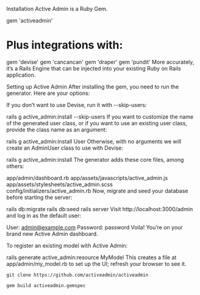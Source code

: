 Installation
Active Admin is a Ruby Gem.

gem 'activeadmin'

# Plus integrations with:
gem 'devise'
gem 'cancancan'
gem 'draper'
gem 'pundit'
More accurately, it’s a Rails Engine that can be injected into your existing Ruby on Rails application.

Setting up Active Admin
After installing the gem, you need to run the generator. Here are your options:

If you don’t want to use Devise, run it with --skip-users:

rails g active_admin:install --skip-users
If you want to customize the name of the generated user class, or if you want to use an existing user class, provide the class name as an argument:

rails g active_admin:install User
Otherwise, with no arguments we will create an AdminUser class to use with Devise:

rails g active_admin:install
The generator adds these core files, among others:

app/admin/dashboard.rb
app/assets/javascripts/active_admin.js
app/assets/stylesheets/active_admin.scss
config/initializers/active_admin.rb
Now, migrate and seed your database before starting the server:

rails db:migrate
rails db:seed
rails server
Visit http://localhost:3000/admin and log in as the default user:

User: admin@example.com
Password: password
Voila! You’re on your brand new Active Admin dashboard.

To register an existing model with Active Admin:

rails generate active_admin:resource MyModel
This creates a file at app/admin/my_model.rb to set up the UI; refresh your browser to see it.
```
git clone https://github.com/activeadmin/activeadmin
```

```
gem build activeadmin.gemspec
```
